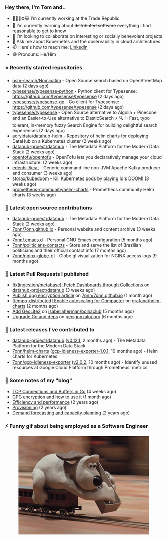 ### Hey there, I'm Tom and..

- 🔭👨‍💻⚙💻 I’m currently working at the Trade Republic
- 🌱 I’m currently learning about ~~distributed software~~ everything I find reasonable to get to know
- 👯 I’m looking to collaborate on interesting or socially benevolent projects
- 💬 Ask me about Kubernetes and the observability in cloud architectures
- 📫 Here's how to reach me: [LinkedIn](https://www.linkedin.com/in/7onn)
- 😄 Pronouns: He/Him

### ⭐ Recently starred repositories

- [osm-search/Nominatim](https://github.com/osm-search/Nominatim) - Open Source search based on OpenStreetMap data (2 days ago)
- [typesense/typesense-python](https://github.com/typesense/typesense-python) - Python client for Typesense: https://github.com/typesense/typesense (2 days ago)
- [typesense/typesense-go](https://github.com/typesense/typesense-go) - Go client for Typesense: https://github.com/typesense/typesense (2 days ago)
- [typesense/typesense](https://github.com/typesense/typesense) - Open Source alternative to Algolia &#43; Pinecone and an Easier-to-Use alternative to ElasticSearch ⚡ 🔍 ✨ Fast, typo tolerant, in-memory fuzzy Search Engine for building delightful search experiences (2 days ago)
- [acryldata/datahub-helm](https://github.com/acryldata/datahub-helm) - Repository of helm charts for deploying DataHub on a Kubernetes cluster (2 weeks ago)
- [datahub-project/datahub](https://github.com/datahub-project/datahub) - The Metadata Platform for the Modern Data Stack (2 weeks ago)
- [opentofu/opentofu](https://github.com/opentofu/opentofu) - OpenTofu lets you declaratively manage your cloud infrastructure. (2 weeks ago)
- [edenhill/kcat](https://github.com/edenhill/kcat) - Generic command line non-JVM Apache Kafka producer and consumer (3 weeks ago)
- [storax/kubedoom](https://github.com/storax/kubedoom) - Kill Kubernetes pods by playing Id&#39;s DOOM! (3 weeks ago)
- [prometheus-community/helm-charts](https://github.com/prometheus-community/helm-charts) - Prometheus community Helm charts (3 weeks ago)

### 👷 Latest open source contributions

- [datahub-project/datahub](https://github.com/datahub-project/datahub) - The Metadata Platform for the Modern Data Stack (2 weeks ago)
- [7onn/7onn.github.io](https://github.com/7onn/7onn.github.io) - Personal website and content archive (3 weeks ago)
- [7onn/.emacs.d](https://github.com/7onn/.emacs.d) - Personal GNU Emacs configuration (5 months ago)
- [7onn/politicians-contacts](https://github.com/7onn/politicians-contacts) - Store and serve the list of Brazilian politicians and their official contact info (7 months ago)
- [7onn/nginx-globe-gl](https://github.com/7onn/nginx-globe-gl) - Globe.gl visualization for NGINX access logs (9 months ago)

### 🔨 Latest Pull Requests I published

- [fix(ingestion/metabase): Fetch Dashboards through Collections ](https://github.com/datahub-project/datahub/pull/9631) on [datahub-project/datahub](https://github.com/datahub-project/datahub) (3 weeks ago)
- [Publish gpg encryption article](https://github.com/7onn/7onn.github.io/pull/1) on [7onn/7onn.github.io](https://github.com/7onn/7onn.github.io) (1 month ago)
- [[tempo-distributed] Enable autoscaling for Compactor](https://github.com/grafana/helm-charts/pull/2817) on [grafana/helm-charts](https://github.com/grafana/helm-charts) (2 months ago)
- [Add GeoLite2](https://github.com/isabellaherman/bolhaclub/pull/3) on [isabellaherman/bolhaclub](https://github.com/isabellaherman/bolhaclub) (5 months ago)
- [Upgrade Go and deps](https://github.com/pecigonzalo/loro/pull/92) on [pecigonzalo/loro](https://github.com/pecigonzalo/loro) (6 months ago)

### 🔭 Latest releases I've contributed to

- [datahub-project/datahub](https://github.com/datahub-project/datahub) ([v0.12.1](https://github.com/datahub-project/datahub/releases/tag/v0.12.1), 2 months ago) - The Metadata Platform for the Modern Data Stack
- [7onn/helm-charts](https://github.com/7onn/helm-charts) ([gcp-idleness-exporter-1.0.1](https://github.com/7onn/helm-charts/releases/tag/gcp-idleness-exporter-1.0.1), 10 months ago) - Helm charts for Kubernetes
- [7onn/gcp-idleness-exporter](https://github.com/7onn/gcp-idleness-exporter) ([v2.0.2](https://github.com/7onn/gcp-idleness-exporter/releases/tag/v2.0.2), 10 months ago) - Identify unused resources at Google Cloud Platform through Prometheus&#39; metrics

### 📝 Some notes of my "blog"

- [TCP Connections and Buffers in Go](https://www.7onn.dev/post/tcp-connections-and-buffers-in-go/) (4 weeks ago)
- [GPG encryption and how to use it](https://www.7onn.dev/post/gpg-encryption/) (1 month ago)
- [Efficiency and performance](https://www.7onn.dev/post/efficiency-and-performance/) (2 years ago)
- [Provisioning](https://www.7onn.dev/post/provisioning/) (2 years ago)
- [Demand forecasting and capacity planning](https://www.7onn.dev/post/demand-forecasting-and-capacity-planning/) (2 years ago)

### ⚡ Funny gif about being employed as a Software Engineer
<p align="center">
  <img alt="building the path" src="./giphy.gif" />
</p>
